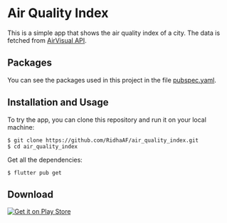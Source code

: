 # Air Quality Index

This is a simple app that shows the air quality index of a city. The data is fetched from [AirVisual API](https://api-docs.iqair.com/).

## Packages

You can see the packages used in this project in the file [pubspec.yaml](pubspec.yaml).

## Installation and Usage

To try the app, you can clone this repository and run it on your local machine:

```
$ git clone https://github.com/RidhaAF/air_quality_index.git
$ cd air_quality_index
```

Get all the dependencies:

```
$ flutter pub get
```

## Download

[![Get it on Play Store](https://play.google.com/intl/en_us/badges/static/images/badges/en_badge_web_generic.png)](https://play.google.com/store/apps/details?id=com.ridhaaf.air_quality_index)
